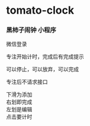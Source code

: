 # tomato-clock

### 黑柿子闹钟 小程序

微信登录  

专注开始计时，完成后有完成提示  

可以停止，可以放弃，可以完成  

专注后不请求接口

下滑为添加  
右划即完成  
左划是编辑  
点击要计时  
